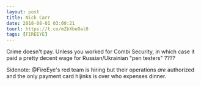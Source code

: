 ```yaml
---
layout: post
title: Nick Carr
date: 2018-08-01 03:00:21
tourl: https://t.co/mZbXbe0al0
tags: [FIREEYE]
---
```

Crime doesn't pay. Unless you worked for Combi Security, in which case it paid a pretty decent wage for Russian/Ukrainian "pen testers" ????

Sidenote: @FireEye's red team is hiring but their operations *are* authorized and the only payment card hijinks is over who expenses dinner.